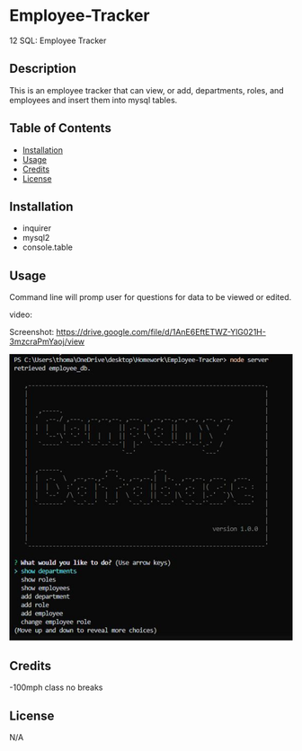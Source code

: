 # Employee-Tracker
12 SQL: Employee Tracker

## Description

This is an employee tracker that can view, or add, departments, roles, and employees and insert them into mysql tables.

## Table of Contents

- [Installation](#installation)
- [Usage](#usage)
- [Credits](#credits)
- [License](#license)

## Installation

- inquirer
- mysql2
- console.table

## Usage

Command line will promp user for questions for data to be viewed or edited.

video:

Screenshot: https://drive.google.com/file/d/1AnE6EftETWZ-YlG021H-3mzcraPmYaoj/view

![screenshot](./images/screenshot.JPG)

## Credits

-100mph class no breaks

## License

N/A